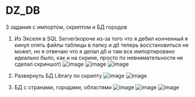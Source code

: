 # DZ_DB
3 задания с импортом, скриптом и БД городов

1. Из Экселя в SQL Server(короче из-за того что я дебил конченный я кинул опять файлы таблицы в папку и дб теперь восстановиться не может,
но я отвечаю что я делал дб и там все импортировано идеально было, как и на скрине, просто по невнимательности не сделал скриншот)
![image](https://github.com/Gollandskiy/DZ_DB/assets/126692933/0ee501f4-ae4f-4b49-9352-c68fdb199869)
![image](https://github.com/Gollandskiy/DZ_DB/assets/126692933/bf7ce13a-c8b1-4fca-becc-25cda5e64a97)
![image](https://github.com/Gollandskiy/DZ_DB/assets/126692933/856e485f-efcb-426a-8249-2d5dd6122ebd)

3. Развернуть БД Library по скрипту
![image](https://github.com/Gollandskiy/DZ_DB/assets/126692933/1fff4e92-f546-4bc9-a5e4-958fe04f0382)
![image](https://github.com/Gollandskiy/DZ_DB/assets/126692933/5a36d315-7d78-4239-97d8-95683d254e9c)

4. БД с странами, городами, областями
![image](https://github.com/Gollandskiy/DZ_DB/assets/126692933/91aa00fc-ccfe-4e27-a917-ad892b4fd3d3)
![image](https://github.com/Gollandskiy/DZ_DB/assets/126692933/886eb77e-55b0-4e2e-8e3f-d224bb70219e)
![image](https://github.com/Gollandskiy/DZ_DB/assets/126692933/17a19b92-fae7-432e-8f3c-fcaae290353b)


